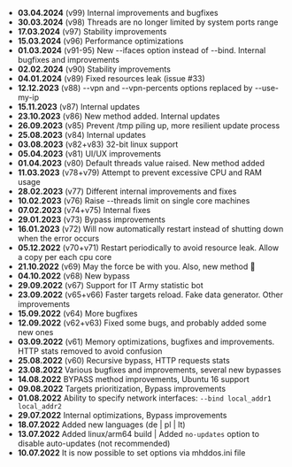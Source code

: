 - **03.04.2024** (v99) Internal improvements and bugfixes
- **30.03.2024** (v98) Threads are no longer limited by system ports range
- **17.03.2024** (v97) Stability improvements
- **15.03.2024** (v96) Performance optimizations
- **01.03.2024** (v91-95) New --ifaces option instead of --bind. Internal bugfixes and improvements
- **02.02.2024** (v90) Stability improvements
- **04.01.2024** (v89) Fixed resources leak (issue #33)
- **12.12.2023** (v88) --vpn and --vpn-percents options replaced by --use-my-ip
- **15.11.2023** (v87) Internal updates
- **23.10.2023** (v86) New method added. Internal updates
- **26.09.2023** (v85) Prevent /tmp piling up, more resilient update process
- **25.08.2023** (v84) Internal updates
- **03.08.2023** (v82+v83) 32-bit linux support
- **05.04.2023** (v81) UI/UX improvements
- **01.04.2023** (v80) Default threads value raised. New method added
- **11.03.2023** (v78+v79) Attempt to prevent excessive CPU and RAM usage 
- **28.02.2023** (v77) Different internal improvements and fixes
- **10.02.2023** (v76) Raise --threads limit on single core machines
- **07.02.2023** (v74+v75) Internal fixes
- **29.01.2023** (v73) Bypass improvements
- **16.01.2023** (v72) Will now automatically restart instead of shutting down when the error occurs
- **05.12.2022** (v70+v71) Restart periodically to avoid resource leak. Allow a copy per each cpu core
- **21.10.2022** (v69) May the force be with you. Also, new method 🚀
- **04.10.2022** (v68) New bypass
- **29.09.2022** (v67) Support for IT Army statistic bot
- **23.09.2022** (v65+v66) Faster targets reload. Fake data generator. Other improvements
- **15.09.2022** (v64) More bugfixes
- **12.09.2022** (v62+v63) Fixed some bugs, and probably added some new ones
- **03.09.2022** (v61) Memory optimizations, bugfixes and improvements. HTTP stats removed to avoid confusion
- **25.08.2022** (v60) Recursive bypass, HTTP requests stats
- **23.08.2022** Various bugfixes and improvements, several new bypasses
- **14.08.2022** BYPASS method improvements, Ubuntu 16 support
- **09.08.2022** Targets prioritization, Bypass improvements
- **01.08.2022** Ability to specify network interfaces: `--bind local_addr1 local_addr2`
- **29.07.2022** Internal optimizations, Bypass improvements
- **18.07.2022** Added new languages (de | pl | lt)
- **13.07.2022** Added linux/arm64 build | Added `no-updates` option to disable auto-updates (not recommended)
- **10.07.2022** It is now possible to set options via mhddos.ini file
